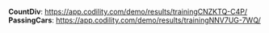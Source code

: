 **CountDiv**: https://app.codility.com/demo/results/trainingCNZKTQ-C4P/  
**PassingCars**: https://app.codility.com/demo/results/trainingNNV7UG-7WQ/